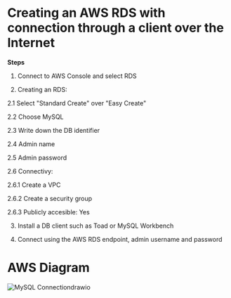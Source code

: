 Creating an AWS RDS with connection through a client over the Internet
==

**Steps**

1. Connect to AWS Console and select RDS

2. Creating an RDS:

2.1 Select "Standard Create" over "Easy Create"

2.2 Choose MySQL

2.3 Write down the DB identifier

2.4 Admin name

2.5 Admin password

2.6 Connectivy: 

2.6.1  Create a VPC

2.6.2 Create a security group

2.6.3 Publicly accesible: Yes

3. Install a DB client such as Toad or MySQL Workbench

4. Connect using the AWS RDS endpoint, admin username and password

AWS Diagram
=
![MySQL Connectiondrawio](https://user-images.githubusercontent.com/28940499/77283901-d196a000-6ca3-11ea-8a69-ed675fa249a9.png)




